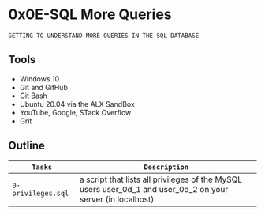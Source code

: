# 0x0E-SQL More Queries

`GETTING TO UNDERSTAND MORE QUERIES IN THE SQL DATABASE`

## Tools 

* Windows 10
* Git and GitHub
* Git Bash
* Ubuntu 20.04 via the ALX SandBox
* YouTube, Google, STack Overflow
* Grit

## Outline

| `Tasks` | `Description` |
| ------- | ------------- |
| `0-privileges.sql` | a script that lists all privileges of the MySQL users user_0d_1 and user_0d_2 on your server (in localhost) |
